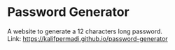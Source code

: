 # Password Generator

A website to generate a 12 characters long password.  
Link: https://kalifpermadi.github.io/password-generator
